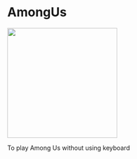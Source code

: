 # AmongUs

<img src="https://i.ibb.co/4g8RSxW/image-1.png" width="250"/>


To play Among Us without using keyboard


